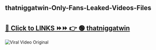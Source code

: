 
 ## thatniggatwin-Only-Fans-Leaked-Videos-Files

# <h2><a href="https://mediaupload.pro?thatniggatwin">🔗 Click to LINKS ⏩⏩ 👉 🟢 thatniggatwin </a></h2>

<a href="https://mediaupload.pro?thatniggatwin" rel="nofollow" data-target="animated-image.originalLink"><img src="https://i.ibb.co.com/xMMVF88/686577567.gif" alt="Viral Video Original" style="max-width: 100%; display: inline-block;" data-target="animated-image.originalImage"></a>